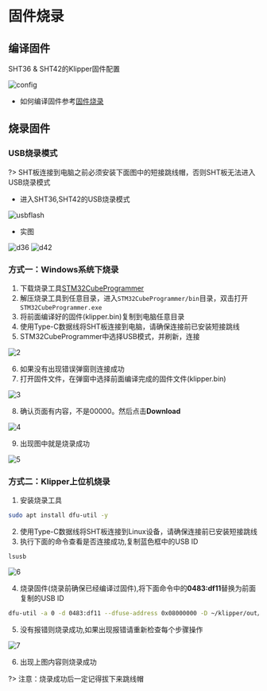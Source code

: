 # 固件烧录

## 编译固件

SHT36 & SHT42的Klipper固件配置

![config](../../images/boards/fly_sht36_42/config.png ":no-zooom")

* 如何编译固件参考[固件烧录](/introduction/firmware)

## 烧录固件

### USB烧录模式

?> SHT板连接到电脑之前必须安装下面图中的短接跳线帽，否则SHT板无法进入USB烧录模式

* 进入SHT36,SHT42的USB烧录模式

![usbflash](../../images/boards/fly_sht36_42/usbflash.png ":no-zooom")

* 实图

![d36](../../images/boards/fly_sht36_42/d36.png ":no-zooom")
![d42](../../images/boards/fly_sht36_42/d42.png ":no-zooom")

### 方式一：Windows系统下烧录

1. 下载烧录工具[STM32CubeProgrammer](https://upyun.pan.zxkxz.cn/Utils/STM32CubeProgrammer.zip)
2. 解压烧录工具到任意目录，进入`STM32CubeProgrammer/bin`目录，双击打开`STM32CubeProgrammer.exe`
3. 将前面编译好的固件(klipper.bin)复制到电脑任意目录
4. 使用Type-C数据线将SHT板连接到电脑，请确保连接前已安装短接跳线
5. STM32CubeProgrammer中选择USB模式，并刷新，连接

![2](../../images/boards/fly_sht36_42/2.png ":no-zooom")

6. 如果没有出现错误弹窗则连接成功
7. 打开固件文件，在弹窗中选择前面编译完成的固件文件(klipper.bin)

![3](../../images/boards/fly_sht36_42/3.png ":no-zooom")

8. 确认页面有内容，不是00000。然后点击**Download**

![4](../../images/boards/fly_sht36_42/4.png ":no-zooom")

9. 出现图中就是烧录成功

![5](../../images/boards/fly_sht36_42/5.png ":no-zooom")

### 方式二：Klipper上位机烧录

1. 安装烧录工具

```bash
sudo apt install dfu-util -y
```

2. 使用Type-C数据线将SHT板连接到Linux设备，请确保连接前已安装短接跳线
3. 执行下面的命令查看是否连接成功,复制蓝色框中的USB ID

```bash
lsusb
```

![6](../../images/boards/fly_sht36_42/6.png ":no-zooom")

4. 烧录固件(烧录前确保已经编译过固件),将下面命令中的**0483:df11**替换为前面复制的USB ID

```bash
dfu-util -a 0 -d 0483:df11 --dfuse-address 0x08000000 -D ~/klipper/out/klipper.bin
```
5. 没有报错则烧录成功,如果出现报错请重新检查每个步骤操作

![7](../../images/boards/fly_sht36_42/7.png ":no-zooom")

6. 出现上图内容则烧录成功

?> 注意：烧录成功后一定记得拔下来跳线帽